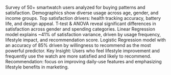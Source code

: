 Survey of 50+ smartwatch users analyzed for buying patterns and satisfaction.
Demographics show diverse usage across age, gender, and income groups.
Top satisfaction drivers: health tracking accuracy, battery life, and design appeal.
T-test & ANOVA reveal significant differences in satisfaction across gender and spending categories.
Linear Regression model explains ~41% of satisfaction variance, driven by usage frequency, lifestyle impact, and recommendation score.
Logistic Regression model with an accuracy of 85% driven by willingness to recommend as the most powerful predictor.
Key Insight: Users who feel lifestyle improvement and frequently use the watch are more satisfied and likely to recommend.
Recommendation: focus on improving daily-use features and emphasizing lifestyle benefits in marketing.

